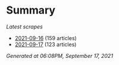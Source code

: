 # Summary
*Latest scrapes*
* [2021-09-16](https://github.com/nuuuwan/news_lk/blob/data/news_lk.2021-09-16.json) (159 articles)
* [2021-09-17](https://github.com/nuuuwan/news_lk/blob/data/news_lk.2021-09-17.json) (123 articles)

*Generated at 06:08PM, September 17, 2021*